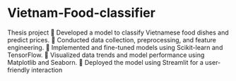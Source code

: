 # Vietnam-Food-classifier
Thesis project
 Developed a model to classify Vietnamese food dishes and predict prices.
 Conducted data collection, preprocessing, and feature engineering.
 Implemented and fine-tuned models using Scikit-learn and TensorFlow.
 Visualized data trends and model performance using Matplotlib and Seaborn.
 Deployed the model using Streamlit for a user-friendly interaction
